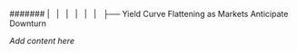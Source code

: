 ####### |   |   |   |   |   |   ├── Yield Curve Flattening as Markets Anticipate Downturn

*Add content here*